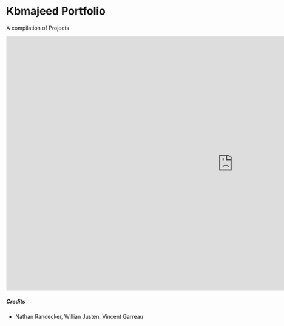 # Kbmajeed Portfolio
A compilation of Projects

<iframe width="1193" height="671" src="https://www.youtube.com/embed/kaR0zuAqziA" frameborder="0" allow="accelerometer; autoplay; encrypted-media; gyroscope; picture-in-picture" allowfullscreen></iframe>

##### Credits
- Nathan Randecker, Willian Justen, Vincent Garreau
